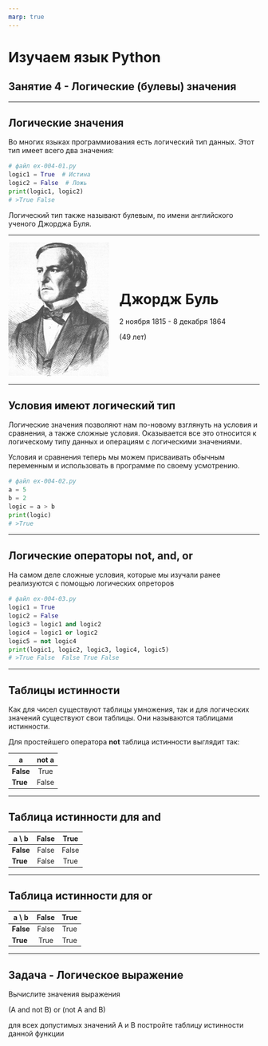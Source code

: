 ```yaml
---
marp: true
---
```


<style>
.columns {
  display: flex;
  gap: 50px;
  align-items: center;
}
.columns img {
  max-width: 40%;
  height: auto;
}
.columns .text {
  flex: 1;
}
</style>


# Изучаем язык Python
## Занятие 4 - Логические (булевы) значения


---

## Логические значения

Во многих языках программиования есть логический тип данных. Этот тип имеет всего два значения:

```python
# файл ex-004-01.py
logic1 = True  # Истина
logic2 = False  # Ложь
print(logic1, logic2)
# >True False

```
Логический тип также называют булевым, по имени английского ученого Джорджа Буля.

---


<div class="columns">
  <img src="../images/boole.png" alt="Джордж Буль" />
  <div class="text">
  
  # Джордж Буль
  
2 ноября 1815 - 8 декабря 1864 
  
(49 лет)

  </div>
</div>

---

## Условия имеют логический тип

Логические значения позволяют нам по-новому взглянуть на условия и сравнения, а также сложные условия. Оказывается все это относится к логическому типу данных и операциям с логическими значениями.

Условия и сравнения теперь мы можем присваивать обычным переменным и использовать в программе по своему усмотрению.

```python
# файл ex-004-02.py
a = 5  
b = 2  
logic = a > b
print(logic)
# >True
```

---

## Логические операторы not, and, or

На самом деле сложные условия, которые мы изучали ранее реализуются с помощью
логических опреторов

```python
# файл ex-004-03.py
logic1 = True   
logic2 = False
logic3 = logic1 and logic2   
logic4 = logic1 or logic2   
logic5 = not logic4
print(logic1, logic2, logic3, logic4, logic5)
# >True False  False True False
```

---

## Таблицы истинности

Как для чисел существуют таблицы умножения, так и для логических значений существуют свои таблицы. Они называются таблицами истинности.

Для простейшего оператора **not** таблица истинности выглядит так:

| a     | not a    |
|-------|:-----:   |
| **False** |   True   |
| **True**  |   False  |

---

## Таблица истинности для **and**


| a \ b | False | True |
|-------|:-:|:-:|
| **False** |  False |  False |
| **True** |  False | True |       

---

## Таблица истинности для **or**


| a \ b | False | True |
|-------|:-:|:-:|
| **False** |  False |  True |
| **True** |  True | True |       

---

## Задача - Логическое выражение

Вычислите значения выражения

(A and not B) or (not A and B) 

для всех допустимых значений A и B
постройте таблицу истинности данной функции



